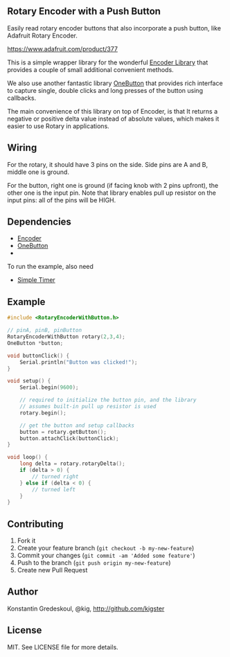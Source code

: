 ## Rotary Encoder with a Push Button

Easily read rotary encoder buttons that also incorporate a push button, like Adafruit Rotary Encoder.

https://www.adafruit.com/product/377

This is a simple wrapper library for the wonderful [Encoder Library](http://www.pjrc.com/teensy/td_libs_Encoder.html) that
provides a couple of small additional convenient methods. 

We also use another fantastic library [OneButton](https://github.com/mathertel/OneButton) that provides rich interface to capture single, double clicks and long presses of the button using callbacks. 

The main convenience of this library on top of Encoder, is that It returns a negative or positive delta value instead of absolute values, which makes it easier to use Rotary in applications. 

## Wiring

For the rotary, it should have 3 pins on the side.  Side pins are A and B, middle one is ground.

For the button, right one is ground (if facing knob with 2 pins upfront), the other one is the input pin. Note that library
enables pull up resistor on the input pins: all of the pins will be HIGH.

## Dependencies

 * [Encoder](http://www.pjrc.com/teensy/td_libs_Encoder.html)
 * [OneButton](https://github.com/mathertel/OneButton)
 * 
To run the example, also need

 * [Simple Timer](https://github.com/infomaniac50/SimpleTimer)


## Example

```c++
#include <RotaryEncoderWithButton.h>

// pinA, pinB, pinButton
RotaryEncoderWithButton rotary(2,3,4);
OneButton *button;

void buttonClick() {
    Serial.println("Button was clicked!");
}

void setup() {
    Serial.begin(9600);

    // required to initialize the button pin, and the library
    // assumes built-in pull up resistor is used
    rotary.begin();

    // get the button and setup callbacks
    button = rotary.getButton();
    button.attachClick(buttonClick);
}

void loop() {
    long delta = rotary.rotaryDelta();
    if (delta > 0) {
        // turned right
    } else if (delta < 0) {
        // turned left
    }
}

```

## Contributing

1. Fork it
2. Create your feature branch (`git checkout -b my-new-feature`)
3. Commit your changes (`git commit -am 'Added some feature'`)
4. Push to the branch (`git push origin my-new-feature`)
5. Create new Pull Request

## Author

Konstantin Gredeskoul, @kig, http://github.com/kigster

## License

MIT.  See LICENSE file for more details.


